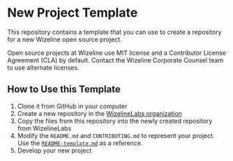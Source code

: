 # New Project Template

This repository contains a template that you can use to create a repository for a new Wizeline open source project.

Open source projects at Wizeline use MIT license and a Contributor License Agreement (CLA) by default. Contact the Wizeline Corporate Counsel team to use alternate licenses. 

## How to Use this Template

1. Clone it from GitHub in your computer
1. Create a new repository in the [WizelineLabs organization](https://github.com/WizelineLabs)
1. Copy the files from this repository into the newly created repository from WizelineLabs
1. Modify the `README.md` and `CONTRIBUTING.md` to represent your project. Use the [`README-template.md`](README-template) as a reference. 
1. Develop your new project

